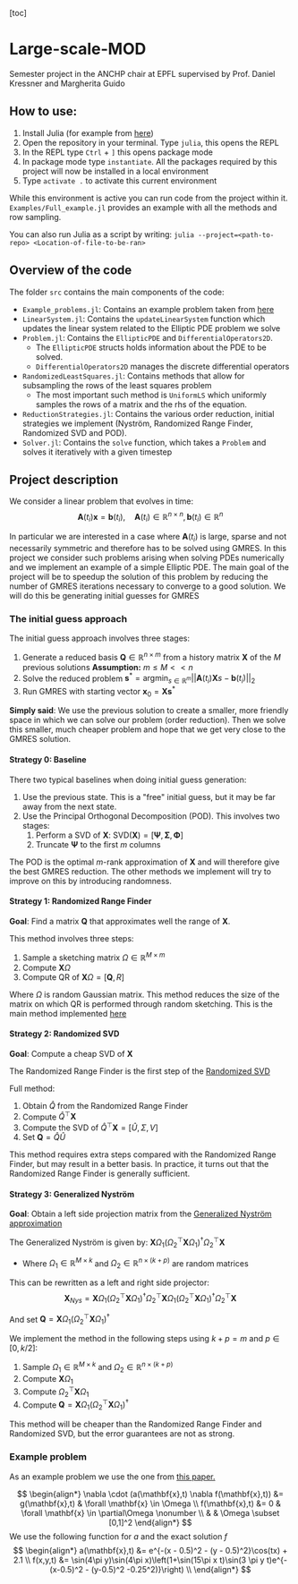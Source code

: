[toc]

# Large-scale-MOD
Semester project in the ANCHP chair at EPFL supervised by Prof. Daniel Kressner and Margherita Guido

## How to use:

1. Install Julia (for example from [here](https://julialang.org/downloads/))
2. Open the repository in your terminal. Type `julia`, this opens the REPL
3. In the REPL type `Ctrl` + `]` this opens package mode 
4. In package mode type `instantiate`. All the packages required by this project will now be installed in a local environment
5. Type `activate .` to activate this current environment

While this environment is active you can run code from the project within it. `Examples/Full_example.jl` provides an example with all the methods and row sampling. 

You can also run Julia as a script by writing:
`julia --project=<path-to-repo> <Location-of-file-to-be-ran>`
## Overview of the code

The folder `src` contains the main components of the code:
- `Example_problems.jl`: Contains an example problem taken from [here](https://arxiv.org/abs/2309.02156)
- `LinearSystem.jl`: Contains the `updateLinearSystem` function which updates the linear system related to the Elliptic PDE problem we solve
- `Problem.jl`: Contains the `EllipticPDE` and `DifferentialOperators2D`. 
    - The `EllipticPDE` structs holds information about the PDE to be solved. 
    - `DifferentialOperators2D` manages the discrete differential operators
- `RandomizedLeastSquares.jl`: Contains methods that allow for subsampling the rows of the least squares problem
    - The most important such method is `UniformLS` which uniformly samples the rows of a matrix and the rhs of the equation.
- `ReductionStrategies.jl`: Contains the various order reduction, initial strategies we implement (Nyström, Randomized Range Finder, Randomized SVD and POD).
- `Solver.jl`: Contains the `solve` function, which takes a `Problem` and solves it iteratively with a given timestep

## Project description

We consider a linear problem that evolves in time:
$$
\mathbf{A}(t_i)\mathbf{x} = \mathbf{b}(t_i), \quad \mathbf{A}(t_i) \in \mathbb{R}^{n\times n}, \mathbf{b}(t_i)\in \mathbb{R}^{n}
$$

In particular we are interested in a case where $\mathbf{A}(t_i)$ is large, sparse and not necessarily symmetric and therefore has to be solved using GMRES. In this project we consider such problems arising when solving PDEs numerically and we implement an example of a simple Elliptic PDE. The main goal of the project will be to speedup the solution of this problem by reducing the number of GMRES iterations necessary to converge to a good solution. We will do this be generating initial guesses for GMRES

### The initial guess approach

The initial guess approach involves three stages:
1. Generate a reduced basis $\mathbf{Q}\in\mathbb{R}^{n\times m}$ from a history matrix $\mathbf{X}$ of the $M$ previous solutions
**Assumption:** $m\leq M << n$
2. Solve the reduced problem $\mathbf{s}^* =\text{argmin}_{s\in \mathbb{R}^{m}} ||\mathbf{A}(t_i)\mathbf{X} s - \mathbf{b}(t_i)||_2$
3. Run GMRES with starting vector $\mathbf{x}_0=\mathbf{X}\mathbf{s}^*$

**Simply said**: We use the previous solution to create a smaller, more friendly space in which we can solve our problem (order reduction). Then we solve this smaller, much cheaper problem and hope that we get very close to the GMRES solution.

#### Strategy 0: Baseline

There two typical baselines when doing initial guess generation:

1. Use the previous state. This is a "free" initial guess, but it may be far away from the next state.
2. Use the Principal Orthogonal Decomposition (POD). This involves two stages:
    1. Perform a SVD of $\mathbf{X}$: $\text{SVD}(\mathbf{X}) = [\mathbf{\Psi},\mathbf{\Sigma}, \mathbf{\Phi}]$
    2. Truncate $\mathbf{\Psi}$ to the first $m$ columns

The POD is the optimal $m$-rank approximation of $\mathbf{X}$ and will therefore give the best GMRES reduction. The other methods we implement will try  to improve on this by introducing randomness.

#### Strategy 1: Randomized Range Finder

**Goal**: Find a matrix $\mathbf{Q}$ that approximates well the range of $\mathbf{X}$. 

This method involves three steps:
1. Sample a sketching matrix $\Omega \in \mathbb{R}^{M\times m}$
2. Compute $\mathbf{X}\Omega$
3. Compute QR of $\mathbf{X}\Omega = [\mathbf{Q},R]$

Where $\Omega$ is random Gaussian matrix. This method reduces the size of the matrix on which QR is performed through random sketching. This is the main method implemented [here](https://arxiv.org/abs/2309.02156)

#### Strategy 2: Randomized SVD

**Goal**: Compute a cheap SVD of $\mathbf{X}$

The Randomized Range Finder is the first step of the [Randomized SVD](https://arxiv.org/abs/0909.4061)

Full method:
1. Obtain $\hat{Q}$ from the Randomized Range Finder
2. Compute $\hat{Q}^\top \mathbf{X}$
3. Compute the SVD of $\hat{Q}^\top \mathbf{X} = [\hat{U}, \Sigma, V]$
4. Set $\mathbf{Q}=\hat{Q}\hat{U}$

This method requires extra steps compared with the Randomized Range Finder, but may result in a better basis. In practice, it turns out that the Randomized Range Finder is generally sufficient.

#### Strategy 3: Generalized Nyström 

**Goal**: Obtain a left side projection matrix from the [Generalized Nyström approximation](https://arxiv.org/abs/2009.11392)

The Generalized Nyström is given by: $\mathbf{X}\Omega_1(\Omega_2^\top \mathbf{X}\Omega_1)^{\dagger}\Omega_2^\top \mathbf{X}$ 
- Where $\Omega_1 \in \mathbb{R}^{M \times k}$ and  $\Omega_2 \in \mathbb{R}^{n \times (k+p)}$ are random matrices

This can be rewritten as a left and right side projector:
$$
\mathbf{X}_{Nys} = 
\mathbf{X}\Omega_1(\Omega_2^\top \mathbf{X} \Omega_1)^{\dagger}\Omega_2^\top \mathbf{X} \Omega_1 (\Omega_2^\top \mathbf{X} \Omega_1)^{\dagger} \Omega_2^\top \mathbf{X}
$$

And set $\mathbf{Q}=\mathbf{X}\Omega_1(\Omega_2^\top \mathbf{X} \Omega_1)^{\dagger}$

We implement the method in the following steps using $k+p=m$ and $p\in [0,k/2]$:
1. Sample $\Omega_1 \in \mathbb{R}^{M \times k}$ and  $\Omega_2 \in \mathbb{R}^{n \times (k+p)}$
2. Compute $\mathbf{X}\Omega_1$
3. Compute $\Omega_2^\top\mathbf{X}\Omega_1$
4. Compute $\mathbf{Q} = \mathbf{X}\Omega_1 (\Omega_2^\top\mathbf{X}\Omega_1)^\dagger$

This method will be cheaper than the Randomized Range Finder and Randomized SVD, but the error guarantees are not as strong.

### Example problem

As an example problem we use the one from [this paper.](https://arxiv.org/abs/2309.02156)

$$
\begin{align*}
\nabla \cdot (a(\mathbf{x},t) \nabla f(\mathbf{x},t)) &= g(\mathbf{x},t) & \forall \mathbf{x} \in \Omega \\
f(\mathbf{x},t) &= 0 & \forall \mathbf{x} \in \partial\Omega \nonumber \\
& & \Omega \subset [0,1]^2
\end{align*}
$$
We use the following function for $a$ and the exact solution $f$
$$
\begin{align*}
    a(\mathbf{x},t) &= e^{-(x - 0.5)^2 - (y - 0.5)^2}\cos(tx) + 2.1 \\
    f(x,y,t) &= \sin(4\pi y)\sin(4\pi x)\left(1+\sin(15\pi x t)\sin(3 \pi y t)e^{-(x-0.5)^2 - (y-0.5)^2 -0.25^2)}\right) \\
\end{align*}
$$
